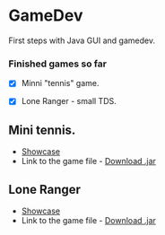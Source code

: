 # GameDev

First steps with Java GUI and gamedev.


### Finished games so far
- [x] Minni \"tennis" game.
- [x] Lone Ranger - small TDS.



## Mini tennis.
* [Showcase](https://i.pinimg.com/originals/ed/95/2d/ed952d150cae5ca1ab526e189ec06b6e.png)
* Link to the game file - [Download .jar](https://drive.google.com/open?id=1RMFCYoGDMSRy2gLJf_lZczM_t20slkyZ)




## Lone Ranger
* [Showcase](https://i.pinimg.com/originals/40/52/b5/4052b5adc5a9cba98ef21c84eef1715e.png)
* Link to the game file - [Download .jar](https://drive.google.com/file/d/16elzp3mPO7BLRCwuT3OD6CdlPjU0eYbP/view?usp=sharing)
